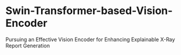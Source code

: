 # Swin-Transformer-based-Vision-Encoder
Pursuing an Effective Vision Encoder for Enhancing Explainable X-Ray Report Generation
